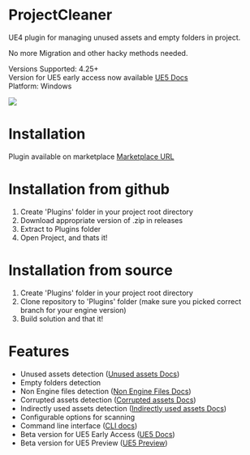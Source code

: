 # ProjectCleaner
UE4 plugin for managing unused assets and empty folders in project.

No more Migration and other hacky methods needed.

Versions Supported: 4.25+<br>
Version for UE5 early access now available [UE5 Docs](https://github.com/ashe23/ProjectCleaner/wiki/Unreal-Engine-5-Support)<br>
Platform: Windows

<img src="https://user-images.githubusercontent.com/8270558/130083020-6fa213fd-c39d-41b4-bbca-a8c9f8a635c6.png" />

  
[comment]: <img src="https://user-images.githubusercontent.com/8270558/124383180-07feff80-dcdc-11eb-90b7-ffbf4a770cbf.png" width="600" height="320" />

# Installation
Plugin available on marketplace [Marketplace URL](https://www.unrealengine.com/marketplace/en-US/product/4d7f5dc837fc4b009bb91e678adf9fd0)

# Installation from github
1) Create 'Plugins' folder in your project root directory
2) Download appropriate version of .zip in releases
3) Extract to Plugins folder
4) Open Project, and thats it!

# Installation from source
1) Create 'Plugins' folder in your project root directory
2) Clone repository to 'Plugins' folder (make sure you picked correct branch for your engine version)
3) Build solution and that it!

# Features
* Unused assets detection ([Unused assets Docs](https://github.com/ashe23/ProjectCleaner/wiki/Unused-assets))
* Empty folders detection
* Non Engine files detection ([Non Engine Files Docs](https://github.com/ashe23/ProjectCleaner/wiki/Non-Engine-Files))
* Corrupted assets detection ([Corrupted assets Docs](https://github.com/ashe23/ProjectCleaner/wiki/Corrupted-Assets))
* Indirectly used assets detection ([Indirectly used assets Docs](https://github.com/ashe23/ProjectCleaner/wiki/Indirectly-used-assets))
* Configurable options for scanning
* Command line interface ([CLI docs](https://github.com/ashe23/ProjectCleaner/wiki/Command-line-interface))
* Beta version for UE5 Early Access ([UE5 Docs](https://github.com/ashe23/ProjectCleaner/wiki/Unreal-Engine-5-Support))
* Beta version for UE5 Preview ([UE5 Preview](https://github.com/ashe23/ProjectCleaner/releases/tag/v1.6.0))
